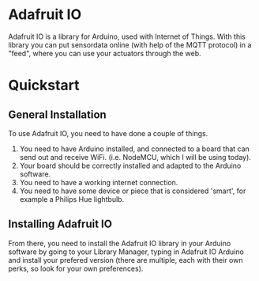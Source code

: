 # Adafruit IO
Adafruit IO is a library for Arduino, used with Internet of Things. With this library you can put sensordata online (with help of the MQTT protocol) in a "feed", where you can use your actuators through the web.

# Quickstart

## General Installation
To use Adafruit IO, you need to have done a couple of things.

1. You need to have Arduino installed, and connected to a board that can send out and receive WiFi. (i.e. NodeMCU, which I will be using today).
2. Your board should be correctly installed and adapted to the Arduino software.
3. You need to have a working internet connection.
4. You need to have some device or piece that is considered 'smart', for example a Philips Hue lightbulb.

## Installing Adafruit IO
From there, you need to install the Adafruit IO library in your Arduino software by going to your Library Manager, typing in Adafruit IO Arduino and install your prefered version (there are multiple, each with their own perks, so look for your own preferences).
